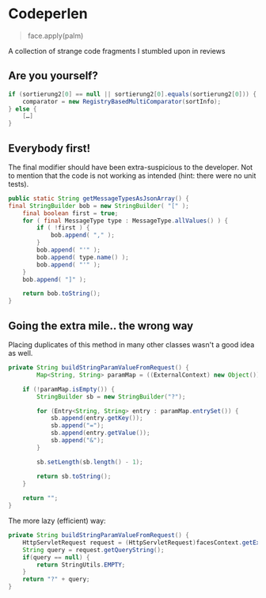 # Codeperlen

> face.apply(palm)

A collection of strange code fragments I stumbled upon in reviews


## Are you yourself?

```java
if (sortierung2[0] == null || sortierung2[0].equals(sortierung2[0])) {
	comparator = new RegistryBasedMultiComparator(sortInfo);
} else {
	[…]
}
```


## Everybody first!

The final modifier should have been extra-suspicious to the developer. Not to mention that the code is not working as intended (hint: there were no unit tests).

```java
public static String getMessageTypesAsJsonArray() {
final StringBuilder bob = new StringBuilder( "[" );
	final boolean first = true;
	for ( final MessageType type : MessageType.allValues() ) {
		if ( !first ) {
			bob.append( "," );
		}
		bob.append( "'" );
		bob.append( type.name() );
		bob.append( "'" );
	}
	bob.append( "]" );

	return bob.toString();
}
```


## Going the extra mile.. the wrong way

Placing duplicates of this method in many other classes wasn't a good idea as well.

```java
private String buildStringParamValueFromRequest() {
		Map<String, String> paramMap = ((ExternalContext) new Object()).getRequestParameterMap();

	if (!paramMap.isEmpty()) {
		StringBuilder sb = new StringBuilder("?");

        for (Entry<String, String> entry : paramMap.entrySet()) {
            sb.append(entry.getKey());
            sb.append("=");
            sb.append(entry.getValue());
            sb.append("&");
        }

		sb.setLength(sb.length() - 1);

		return sb.toString();
	}
	
    return "";
}
```

The more lazy (efficient) way:


```java
private String buildStringParamValueFromRequest() {
	HttpServletRequest request = (HttpServletRequest)facesContext.getExternalContext().getRequest();
	String query = request.getQueryString();
	if(query == null) {
		return StringUtils.EMPTY;
	}
	return "?" + query;
}

```
